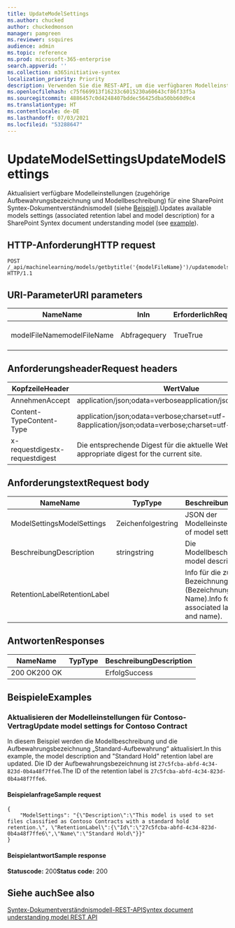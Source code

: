 ```yaml
---
title: UpdateModelSettings
ms.author: chucked
author: chuckedmonson
manager: pamgreen
ms.reviewer: ssquires
audience: admin
ms.topic: reference
ms.prod: microsoft-365-enterprise
search.appverid: ''
ms.collection: m365initiative-syntex
localization_priority: Priority
description: Verwenden Sie die REST-API, um die verfügbaren Modelleinstellungen für ein SharePoint Syntex-Dokumentverständnismodell zu aktualisieren.
ms.openlocfilehash: c75f669913f16233c6015230a60643cf86f33f5a
ms.sourcegitcommit: 4886457c0d4248407bddec56425dba50bb60d9c4
ms.translationtype: HT
ms.contentlocale: de-DE
ms.lasthandoff: 07/03/2021
ms.locfileid: "53288647"
---
```

# <a name="updatemodelsettings"></a><span data-ttu-id="780ed-103">UpdateModelSettings</span><span class="sxs-lookup"><span data-stu-id="780ed-103">UpdateModelSettings</span></span>

<span data-ttu-id="780ed-104">Aktualisiert verfügbare Modelleinstellungen (zugehörige Aufbewahrungsbezeichnung und Modellbeschreibung) für eine SharePoint Syntex-Dokumentverständnismodell (siehe [Beispiel](rest-updatemodelsettings-method.md#examples)).</span><span class="sxs-lookup"><span data-stu-id="780ed-104">Updates available models settings (associated retention label and model description) for a SharePoint Syntex document understanding model (see [example](rest-updatemodelsettings-method.md#examples)).</span></span>

## <a name="http-request"></a><span data-ttu-id="780ed-105">HTTP-Anforderung</span><span class="sxs-lookup"><span data-stu-id="780ed-105">HTTP request</span></span>

```HTTP
POST /_api/machinelearning/models/getbytitle('{modelFileName}')/updatemodelsettings HTTP/1.1
```

## <a name="uri-parameters"></a><span data-ttu-id="780ed-106">URI-Parameter</span><span class="sxs-lookup"><span data-stu-id="780ed-106">URI parameters</span></span>

|<span data-ttu-id="780ed-107">Name</span><span class="sxs-lookup"><span data-stu-id="780ed-107">Name</span></span> |<span data-ttu-id="780ed-108">In</span><span class="sxs-lookup"><span data-stu-id="780ed-108">In</span></span> |<span data-ttu-id="780ed-109">Erforderlich</span><span class="sxs-lookup"><span data-stu-id="780ed-109">Required</span></span>|<span data-ttu-id="780ed-110">Typ</span><span class="sxs-lookup"><span data-stu-id="780ed-110">Type</span></span>|<span data-ttu-id="780ed-111">Beschreibung</span><span class="sxs-lookup"><span data-stu-id="780ed-111">Description</span></span>|
|-----|---|--------|----|-----------|
|<span data-ttu-id="780ed-112">modelFileName</span><span class="sxs-lookup"><span data-stu-id="780ed-112">modelFileName</span></span>|<span data-ttu-id="780ed-113">Abfrage</span><span class="sxs-lookup"><span data-stu-id="780ed-113">query</span></span>|<span data-ttu-id="780ed-114">True</span><span class="sxs-lookup"><span data-stu-id="780ed-114">True</span></span>|<span data-ttu-id="780ed-115">Zeichenfolge</span><span class="sxs-lookup"><span data-stu-id="780ed-115">string</span></span>|<span data-ttu-id="780ed-116">Name der Syntex-Modelldatei.</span><span class="sxs-lookup"><span data-stu-id="780ed-116">Name of the Syntex model file.</span></span>|

## <a name="request-headers"></a><span data-ttu-id="780ed-117">Anforderungsheader</span><span class="sxs-lookup"><span data-stu-id="780ed-117">Request headers</span></span>

| <span data-ttu-id="780ed-118">Kopfzeile</span><span class="sxs-lookup"><span data-stu-id="780ed-118">Header</span></span> | <span data-ttu-id="780ed-119">Wert</span><span class="sxs-lookup"><span data-stu-id="780ed-119">Value</span></span> |
|--------|-------|
|<span data-ttu-id="780ed-120">Annehmen</span><span class="sxs-lookup"><span data-stu-id="780ed-120">Accept</span></span>|<span data-ttu-id="780ed-121">application/json;odata=verbose</span><span class="sxs-lookup"><span data-stu-id="780ed-121">application/json;odata=verbose</span></span>|
|<span data-ttu-id="780ed-122">Content-Type</span><span class="sxs-lookup"><span data-stu-id="780ed-122">Content-Type</span></span>|<span data-ttu-id="780ed-123">application/json;odata=verbose;charset=utf-8</span><span class="sxs-lookup"><span data-stu-id="780ed-123">application/json;odata=verbose;charset=utf-8</span></span>|
|<span data-ttu-id="780ed-124">x-requestdigest</span><span class="sxs-lookup"><span data-stu-id="780ed-124">x-requestdigest</span></span>|<span data-ttu-id="780ed-125">Die entsprechende Digest für die aktuelle Website.</span><span class="sxs-lookup"><span data-stu-id="780ed-125">The appropriate digest for the current site.</span></span>|

## <a name="request-body"></a><span data-ttu-id="780ed-126">Anforderungstext</span><span class="sxs-lookup"><span data-stu-id="780ed-126">Request body</span></span>

|<span data-ttu-id="780ed-127">Name</span><span class="sxs-lookup"><span data-stu-id="780ed-127">Name</span></span>    |<span data-ttu-id="780ed-128">Typ</span><span class="sxs-lookup"><span data-stu-id="780ed-128">Type</span></span>   |<span data-ttu-id="780ed-129">Beschreibung</span><span class="sxs-lookup"><span data-stu-id="780ed-129">Description</span></span> |
|--------|-------|-------|
|<span data-ttu-id="780ed-130">ModelSettings</span><span class="sxs-lookup"><span data-stu-id="780ed-130">ModelSettings</span></span>|<span data-ttu-id="780ed-131">Zeichenfolge</span><span class="sxs-lookup"><span data-stu-id="780ed-131">string</span></span>|<span data-ttu-id="780ed-132">JSON der Modelleinstellungen.</span><span class="sxs-lookup"><span data-stu-id="780ed-132">JSON of model settings.</span></span>|
|<span data-ttu-id="780ed-133">Beschreibung</span><span class="sxs-lookup"><span data-stu-id="780ed-133">Description</span></span>|<span data-ttu-id="780ed-134">string</span><span class="sxs-lookup"><span data-stu-id="780ed-134">string</span></span>|<span data-ttu-id="780ed-135">Die Modellbeschreibung.</span><span class="sxs-lookup"><span data-stu-id="780ed-135">The model description.</span></span>|
|<span data-ttu-id="780ed-136">RetentionLabel</span><span class="sxs-lookup"><span data-stu-id="780ed-136">RetentionLabel</span></span>| |<span data-ttu-id="780ed-137">Info für die zugehörige Bezeichnung (Bezeichnungs-ID und Name).</span><span class="sxs-lookup"><span data-stu-id="780ed-137">Info for the associated label (label ID and name).</span></span>|

## <a name="responses"></a><span data-ttu-id="780ed-138">Antworten</span><span class="sxs-lookup"><span data-stu-id="780ed-138">Responses</span></span>

| <span data-ttu-id="780ed-139">Name</span><span class="sxs-lookup"><span data-stu-id="780ed-139">Name</span></span>   | <span data-ttu-id="780ed-140">Typ</span><span class="sxs-lookup"><span data-stu-id="780ed-140">Type</span></span>  | <span data-ttu-id="780ed-141">Beschreibung</span><span class="sxs-lookup"><span data-stu-id="780ed-141">Description</span></span>|
|--------|-------|------------|
|<span data-ttu-id="780ed-142">200 OK</span><span class="sxs-lookup"><span data-stu-id="780ed-142">200 OK</span></span>| |<span data-ttu-id="780ed-143">Erfolg</span><span class="sxs-lookup"><span data-stu-id="780ed-143">Success</span></span>|

## <a name="examples"></a><span data-ttu-id="780ed-144">Beispiele</span><span class="sxs-lookup"><span data-stu-id="780ed-144">Examples</span></span>

### <a name="update-model-settings-for-contoso-contract"></a><span data-ttu-id="780ed-145">Aktualisieren der Modelleinstellungen für Contoso-Vertrag</span><span class="sxs-lookup"><span data-stu-id="780ed-145">Update model settings for Contoso Contract</span></span>

<span data-ttu-id="780ed-146">In diesem Beispiel werden die Modellbeschreibung und die Aufbewahrungsbezeichnung „Standard-Aufbewahrung“ aktualisiert.</span><span class="sxs-lookup"><span data-stu-id="780ed-146">In this example, the model description and "Standard Hold" retention label are updated.</span></span> <span data-ttu-id="780ed-147">Die ID der Aufbewahrungsbezeichnung ist `27c5fcba-abfd-4c34-823d-0b4a48f7ffe6`.</span><span class="sxs-lookup"><span data-stu-id="780ed-147">The ID of the retention label is `27c5fcba-abfd-4c34-823d-0b4a48f7ffe6`.</span></span>

#### <a name="sample-request"></a><span data-ttu-id="780ed-148">Beispielanfrage</span><span class="sxs-lookup"><span data-stu-id="780ed-148">Sample request</span></span>

```HTTP
{
    "ModelSettings": "{\"Description\":\"This model is used to set files classified as Contoso Contracts with a standard hold retention.\", \"RetentionLabel\":{\"Id\":\"27c5fcba-abfd-4c34-823d-0b4a48f7ffe6\",\"Name\":\"Standard Hold\"}}"
}

```

#### <a name="sample-response"></a><span data-ttu-id="780ed-149">Beispielantwort</span><span class="sxs-lookup"><span data-stu-id="780ed-149">Sample response</span></span>

<span data-ttu-id="780ed-150">**Statuscode:** 200</span><span class="sxs-lookup"><span data-stu-id="780ed-150">**Status code:** 200</span></span>

## <a name="see-also"></a><span data-ttu-id="780ed-151">Siehe auch</span><span class="sxs-lookup"><span data-stu-id="780ed-151">See also</span></span>

[<span data-ttu-id="780ed-152">Syntex-Dokumentverständnismodell-REST-API</span><span class="sxs-lookup"><span data-stu-id="780ed-152">Syntex document understanding model REST API</span></span>](syntex-model-rest-api.md)
